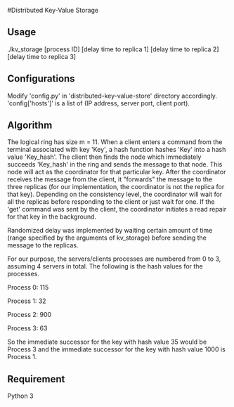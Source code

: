 #Distributed Key-Value Storage

## Usage

./kv_storage [process ID] [delay time to replica 1] [delay time to replica 2] [delay time to replica 3]

## Configurations

Modify 'config.py' in 'distributed-key-value-store' directory accordingly.
'config['hosts']' is a list of (IP address, server port, client port).

## Algorithm

The logical ring has size m = 11.
When a client enters a command from the terminal associated with key 'Key', a hash function hashes 'Key' into a hash value 'Key_hash'.
The client then finds the node which immediately succeeds 'Key_hash' in the ring and sends the message to that node.
This node will act as the coordinator for that particular key. After the coordinator receives the message from the client, it
"forwards" the message to the three replicas (for our implementation, the coordinator is not the replica for that key). Depending on
the consistency level, the coordinator will wait for all the replicas before responding to the client or just wait for one.
If the 'get' command was sent by the client, the coordinator initiates a read repair for that key in the background.

Randomized delay was implemented by waiting certain amount of time (range specified by the arguments of kv_storage) before
sending the message to the replicas.

For our purpose, the servers/clients processes are numbered from 0 to 3, assuming 4 servers in total. The following is the hash values for
the processes.

Process 0: 115

Process 1: 32

Process 2: 900

Process 3: 63

So the immediate successor for the key with hash value 35 would be Process 3 and the immediate successor for the key with hash value 1000
is Process 1.

## Requirement

Python 3

